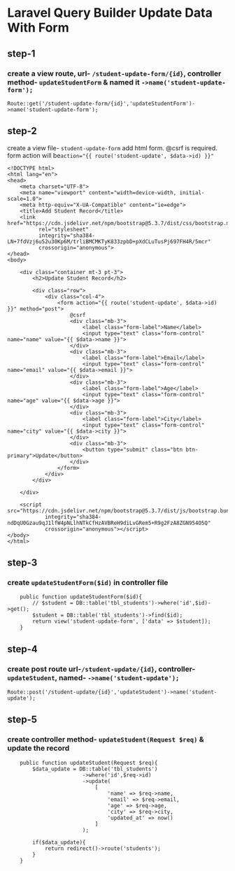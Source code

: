 # Laravel Query Builder Update Data With Form
## step-1
### create a view route, url- `/student-update-form/{id}`, controller method- `updateStudentForm` & named it `->name('student-update-form');`
```
Route::get('/student-update-form/{id}','updateStudentForm')->name('student-update-form');
```

## step-2
create a view file- `student-update-form` add html form. @csrf is required.
form action will be`action="{{ route('student-update', $data->id) }}"`
```
<!DOCTYPE html>
<html lang="en">
<head>
    <meta charset="UTF-8">
    <meta name="viewport" content="width=device-width, initial-scale=1.0">
    <meta http-equiv="X-UA-Compatible" content="ie=edge">
    <title>Add Student Record</title>
    <link href="https://cdn.jsdelivr.net/npm/bootstrap@5.3.7/dist/css/bootstrap.min.css"
          rel="stylesheet"
          integrity="sha384-LN+7fdVzj6u52u30Kp6M/trliBMCMKTyK833zpbD+pXdCLuTusPj697FH4R/5mcr"
          crossorigin="anonymous">
</head>
<body>
    
    <div class="container mt-3 pt-3">
        <h2>Update Student Record</h2>

        <div class="row">
            <div class="col-4">
                <form action="{{ route('student-update', $data->id) }}" method="post">
                    @csrf
                    <div class="mb-3">
                        <label class="form-label">Name</label>
                        <input type="text" class="form-control" name="name" value="{{ $data->name }}">
                    </div>
                    <div class="mb-3">
                        <label class="form-label">Email</label>
                        <input type="text" class="form-control" name="email" value="{{ $data->email }}">
                    </div>
                    <div class="mb-3">
                        <label class="form-label">Age</label>
                        <input type="text" class="form-control" name="age" value="{{ $data->age }}">
                    </div>
                    <div class="mb-3">
                        <label class="form-label">City</label>
                        <input type="text" class="form-control" name="city" value="{{ $data->city }}">
                    </div>
                    <div class="mb-3">
                        <button type="submit" class="btn btn-primary">Update</button>
                    </div>
                </form>
            </div>
        </div>

    </div>

    <script src="https://cdn.jsdelivr.net/npm/bootstrap@5.3.7/dist/js/bootstrap.bundle.min.js"
            integrity="sha384-ndDqU0Gzau9qJ1lfW4pNLlhNTkCfHzAVBReH9diLvGRem5+R9g2FzA8ZGN954O5Q"
            crossorigin="anonymous"></script>
</body>
</html>
```

## step-3
### create `updateStudentForm($id)` in controller file
```
    public function updateStudentForm($id){
        // $student = DB::table('tbl_students')->where('id',$id)->get();
        $student = DB::table('tbl_students')->find($id);
        return view('student-update-form', ['data' => $student]);
    }
```

## step-4
### create post route url-`/student-update/{id}`, controller- `updateStudent`, named- `->name('student-update');`
```
Route::post('/student-update/{id}','updateStudent')->name('student-update');
```
## step-5
### create controller method- `updateStudent(Request $req)` & update the record
```
    public function updateStudent(Request $req){
        $data_update = DB::table('tbl_students')
                        ->where('id',$req->id)
                        ->update(
                            [
                                'name' => $req->name,
                                'email' => $req->email,
                                'age' => $req->age,
                                'city' => $req->city,
                                'updated_at' => now()
                            ]
                        );
        
        if($data_update){
            return redirect()->route('students');
        }
    }
```
